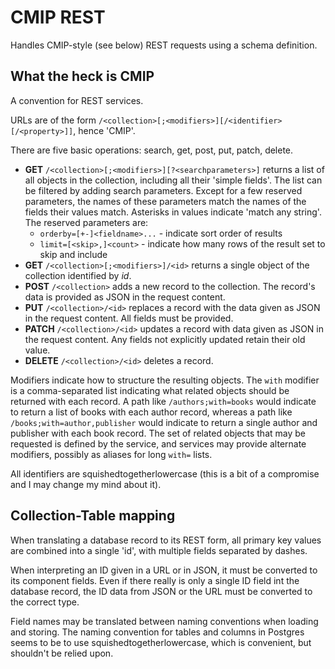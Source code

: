 # CMIP REST

Handles CMIP-style (see below) REST requests using a schema definition.

## What the heck is CMIP

A convention for REST services.

URLs are of the form ```/<collection>[;<modifiers>][/<identifier>[/<property>]]```, hence 'CMIP'.

There are five basic operations: search, get, post, put, patch, delete.

- **GET** ```/<collection>[;<modifiers>][?<searchparameters>]``` returns a list of all objects in the collection, including all their 'simple fields'.
  The list can be filtered by adding search parameters.
  Except for a few reserved parameters, the names of these parameters match the names of the fields their values match.
  Asterisks in values indicate 'match any string'.
  The reserved parameters are:
  - ```orderby=[+-]<fieldname>...``` - indicate sort order of results
  - ```limit=[<skip>,]<count>``` - indicate how many rows of the result set to skip and include
- **GET** ```/<collection>[;<modifiers>]/<id>``` returns a single object of the collection identified by _id_.
- **POST** ```/<collection>``` adds a new record to the collection.
  The record's data is provided as JSON in the request content.
- **PUT** ```/<collection>/<id>``` replaces a record with the data given as JSON in the request content.
  All fields must be provided.
- **PATCH** ```/<collection>/<id>``` updates a record with data given as JSON in the request content.
  Any fields not explicitly updated retain their old value.
- **DELETE** ```/<collection>/<id>``` deletes a record.

Modifiers indicate how to structure the resulting objects.
The ```with``` modifier is a comma-separated list indicating what related objects should be returned with each record.
A path like ```/authors;with=books``` would indicate to return a list of books with each author record, whereas
a path like ```/books;with=author,publisher``` would indicate to return a single author and publisher with each book record.
The set of related objects that may be requested is defined by the service, and services may provide
alternate modifiers, possibly as aliases for long ```with=``` lists.

All identifiers are squishedtogetherlowercase (this is a bit of a
compromise and I may change my mind about it).

## Collection-Table mapping

When translating a database record to its REST form, all primary key
values are combined into a single 'id', with multiple fields separated
by dashes.

When interpreting an ID given in a URL or in JSON, it must be
converted to its component fields.  Even if there really is only a
single ID field int the database record, the ID data from JSON or the
URL must be converted to the correct type.

Field names may be translated between naming conventions when loading
and storing.  The naming convention for tables and columns in Postgres
seems to be to use squishedtogetherlowercase, which is convenient, but
shouldn't be relied upon.
